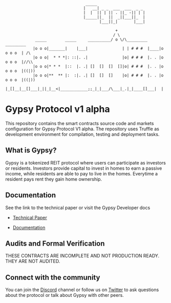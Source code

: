 ```
                           
                                   _____                     
                                  |   __| _ _  ___  ___  _ _ 
                                  |  |  || | || . ||_ -|| | |
                                  |_____||_  ||  _||___||_  |
                                         |___||_|       |___|

                                                +              
                                               / \
             _____        _____     __________/ o \/\_________      _________
            |o o o|_______|    |___|               | | # # #  |____|o o o o  | /\
            |o o o|  * * *|: ::|. .|               |o| # # #  |. . |o o o o  |//\\
            |o o o|* * *  |::  |. .| []  []  []  []|o| # # #  |. . |o o o o  |((|))
            |o o o|**  ** |:  :|. .| []  []  []    |o| # # #  |. . |o o o o  |((|))
            |_[]__|__[]___|_||_|__<|____________;;_|_|___/\___|_.|_|____[]___|  |
```
# Gypsy Protocol v1 alpha
This repository contains the smart contracts source code and markets configuration for Gypsy Protocol V1 alpha. The repository uses Truffle as development environment for compilation, testing and deployment tasks.

## What is Gypsy?
Gypsy is a tokenized REIT protocol where users can participate as investors or residents. Investors provide capital to invest in homes to earn a passive income, while residents are able to pay to live in the homes. Everytime a resident pays rent they gain home ownership.

## Documentation
See the link to the technical paper or visit the Gypsy Developer docs
- [Technical Paper](https://gypsytoken.org/static/media/Gypsy_Whitepaper.bd977cf1.pdf)

- [Documentation](https://docs.gypsytoken.org/gypsy-protocol/)

## Audits and Formal Verification
THESE CONTRACTS ARE INCOMPLETE AND NOT PRODUCTION READY. THEY ARE NOT AUDITED.

## Connect with the community

You can join the [Discord](https://discord.com/invite/dzqasrgHNT) channel or follow us on [Twitter](https://twitter.com/gypsycityre) to ask questions about the protocol or talk about Gypsy with other peers.
